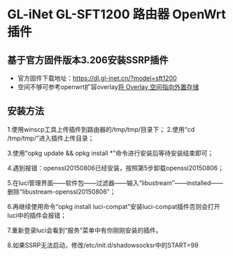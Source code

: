 # GL-iNet GL-SFT1200 路由器 OpenWrt 插件

## 基于官方固件版本3.206安装SSRP插件

- 官方固件下载地址：https://dl.gl-inet.cn/?model=sft1200
- 空间不够可参考openwrt扩容overlay[将 Overlay 空间指向外置存储](https://blog.digicat-studio.com/Technology/openwrt_overlay.html)

## 安装方法
  1.使用winscp工具上传插件到路由器的/tmp/tmp/目录下；
  2.使用“cd /tmp/tmp/”进入插件上传目录；

  3.使用“opkg update && opkg install *”命令进行安装后等待安装结束即可；

  4.遇到报错：openssl20150806已经安装，按照第5步卸载openssl20150806；

  5.在luci管理界面——软件包——过滤器——输入“libustream”——installed——删除“libustream-openssl20150806”；

  6.再继续使用命令“opkg install luci-compat”安装luci-compat插件否则会打开luci中的插件会报错；

  7.重新登录luci会看到“服务”菜单中有你刚刚安装的插件。

  8.如果SSRP无法启动，修改/etc/init.d/shadowsocksr中的START=99
